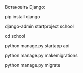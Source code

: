 Встановіть Django:

pip install django

django-admin startproject school

cd school

python manage.py startapp api

python manage.py makemigrations

python manage.py migrate

